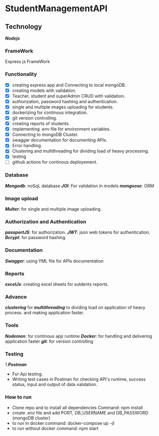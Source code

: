 # StudentManagementAPI

## Technology

**_Nodejs_**

### FrameWork

Express js FrameWork

### Functionality

- [x] creating express app and Connecting to local mongoDB.
- [x] creating models with validation.
- [x] Teacher, student and superAdmin CRUD with validation.
- [x] authorization, password hashing and authentication.
- [x] single and multiple images uploading for students.
- [x] dockerizing for continous integration.
- [x] git version controlling.
- [x] creating reports of students.
- [x] implementing .env file for environment variables.
- [x] Connecting to mongoDB Cluster.
- [x] swagger documentation for documenting APIs.
- [x] Error handling.
- [x] Clustering and multithreading for dividing load of heavy processing.
- [x] testing
- [ ] github actions for continous deployement.

### Database

**_Mongodb_**: noSqL database
**_JOI_**: For validation in models
**_mongoose_**: ORM

### Image upload

**_Multer_**: for single and multiple image uploading.

### Authorization and Authentication

**_passportJS_**: for authorization.
**_JWT_**: json web tokens for authentication.
**_Bcrypt_**: for password hashing.

### Documentation

**_Swagger_**: using YML file for APIs documentation

### Reports

**_excelJs_**: creating excel sheets for sutdents reports.

### Advance

**_clustering_** for **_multithreading_** to dividing load on application of heavy process.
and making application faster.

### Tools

**_Nodemon_**: for continous app runtime
**_Docker_**: for handling and delivering application faster
**_git_**: for version controlling

### Testing

1.**_Postman_**

- For Api testing.
- Writing test cases in Postman for checking API's runtime, success status, input and output of data validation.

### How to run

- Clone repo and to install all dependencies Command: npm install
- create .env file and add PORT, DB_USERNAME and DB_PASSWORD (mongoDB cluster)
- to run in docker command: docker-compose up -d
- to run without docker command: npm start
